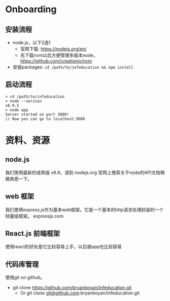 # Onboarding

## 安装流程
* node.js，以下2选1
  * 官网下载: https://nodejs.org/en/
  * 先下载nvm以后方便管理多版本node，https://github.com/creationix/nvm
* 安装packages: ``cd /path/to/infeducation && npm install``

## 启动流程
```
> cd /path/to/infeducation
> node --version
v6.9.5
> node app
Server started on port 3000!
// Now you can go to localhost:3000
```

# 资料、资源
## node.js
我们使用最新的成熟版 v6.9，请到 nodejs.org 官网上搜索关于node的API文档稍微熟悉一下。
## web 框架
我们使用express.js作为基本web框架。它是一个基本的http请求处理封装的一个轻量级框架。 expressjs.com 
## React.js 前端框架
使用react的好处是它比较容易上手，以后做app也比较容易
## 代码库管理
使用git on github。
* git clone https://github.com/bryanboyan/infeducation.git
  * Or git clone git@github.com:bryanboyan/infeducation.git
